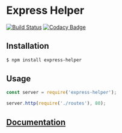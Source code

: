 # Express Helper
[![Build Status](https://travis-ci.com/jwepdx/express-helper.svg?branch=master)](https://travis-ci.com/jwepdx/express-helper)
[![Codacy Badge](https://api.codacy.com/project/badge/Grade/4df8eb3dc4be4e70921db5e25fbed660)](https://www.codacy.com/manual/jacobwevans21/express-helper?utm_source=github.com&amp;utm_medium=referral&amp;utm_content=jwepdx/express-helper&amp;utm_campaign=Badge_Grade)
## Installation
``` bash
$ npm install express-helper
```
## Usage
``` javascript
const server = require('express-helper');

server.http(require('./routes'), 80);
```

## [Documentation](/wiki)
